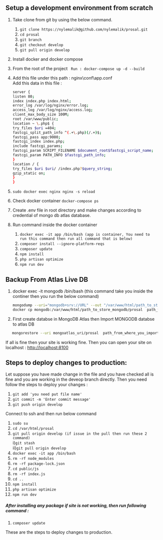 ## Setup a development environment  from scratch

1. Take clone from git by using the below command.

   1. `git clone https://nylemalik@github.com/nylemalik/prosal.git`
   2. `cd prosal`
   3. `git branch`
   4. `git checkout develop`
   5. `git pull origin develop`

2. Install docker and docker compose
3. From the root of the project
   ` Run : docker-compose up -d --build`
4. Add this file under this path : nginx\conf\app.conf  
   Add this data in this file :
   ```sh
   server {
   listen 80;
   index index.php index.html;
   error_log /var/log/nginx/error.log;
   access_log /var/log/nginx/access.log;
   client_max_body_size 100M;
   root /var/www/public;
   location ~ \.php$ {
   try_files $uri =404;
   fastcgi_split_path_info ^(.+\.php)(/.+)$;
   fastcgi_pass app:9000;
   fastcgi_index index.php;
   include fastcgi_params;
   fastcgi_param SCRIPT_FILENAME $document_root$fastcgi_script_name;
   fastcgi_param PATH_INFO $fastcgi_path_info;
   }
   location / {
   try_files $uri $uri/ /index.php?$query_string;
   gzip_static on;
   }
   }
   ```
5. `sudo docker exec nginx nginx -s reload`
6. Check docker container
   `docker-compose ps `
7. Create .env file in root directory and make changes according to credential of mongo db atlas database.
8. Run command inside the docker container
   1. `docker exec -it app /bin/bash (app is container, You need to run this command then run all command that is below)`
   2. `composer install --ignore-platform-reqs`
   3. `composer update`
   4. `npm install`
   5. `php artisan optimize`
   6. `npm run dev`

## Backup From Atlas Live DB  

1. docker exec -it mongodb /bin/bash (this command take you inside the continer then you run the below command)
   ```sh
   mongodump --uri="mongodb+srv://URL" --out "/var/www/html/path_to_store_mongodb" (URL is from mongo db atlas from where you want to export )
   docker cp mongodb:/var/www/html/path_to_store_mongodb/prosal  path_where_you_want_to_store_db_from_docker
   ```
2. First create databse in MongoDB Atlas then  Import MONGODB databse to atlas DB

```sh
   mongorestore --uri mongoatlas_uri/prosal  path_from_where_you_import_db
```

If all is fine then your site is working fine. Then you can open your site on localhost : [http://localhost:8100](http://localhost:8100)

## Steps to deploy changes to production:

Let suppose you have made change in the file and you have checked all is fine and you are working in the deveop branch directly.
Then you need follow the steps to deploy your changes :

1.  `git add 'you need put file name'`
2.  `git commit -m 'Enter commit message'`
3.  `git push origin develop`

Connect to ssh and then run below command

1. `sudo su`
2. `cd /var/html/prosal`
3. `git pull origin develop (if issue in the pull then run these 2 command)`<br>
   i)`git stash`<br>
   ii)`git pull origin develop`
4. `docker exec -it app /bin/bash`
5. `rm -rf node_modules`
6. `rm -rf package-lock.json`
7. `cd public/js`
8. `rm -rf index.js`
9. `cd ..`
10. `npm install`
11. `php artisan optimize`
12. `npm run dev`

##### After installing any package if site is not working, then run following command :<bR>

1.  `composer update`

These are the steps to deploy changes to production.
